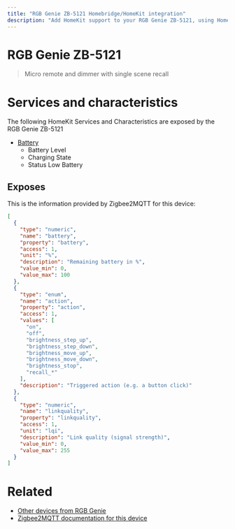 ```yaml
---
title: "RGB Genie ZB-5121 Homebridge/HomeKit integration"
description: "Add HomeKit support to your RGB Genie ZB-5121, using Homebridge, Zigbee2MQTT and homebridge-z2m."
---
```

<!---
This file has been GENERATED using src/docgen/docgen.ts
DO NOT EDIT THIS FILE MANUALLY!
-->
# RGB Genie ZB-5121
> Micro remote and dimmer with single scene recall


# Services and characteristics
The following HomeKit Services and Characteristics are exposed by
the RGB Genie ZB-5121

* [Battery](../../battery.md)
  * Battery Level
  * Charging State
  * Status Low Battery



## Exposes

This is the information provided by Zigbee2MQTT for this device:

```json
[
  {
    "type": "numeric",
    "name": "battery",
    "property": "battery",
    "access": 1,
    "unit": "%",
    "description": "Remaining battery in %",
    "value_min": 0,
    "value_max": 100
  },
  {
    "type": "enum",
    "name": "action",
    "property": "action",
    "access": 1,
    "values": [
      "on",
      "off",
      "brightness_step_up",
      "brightness_step_down",
      "brightness_move_up",
      "brightness_move_down",
      "brightness_stop",
      "recall_*"
    ],
    "description": "Triggered action (e.g. a button click)"
  },
  {
    "type": "numeric",
    "name": "linkquality",
    "property": "linkquality",
    "access": 1,
    "unit": "lqi",
    "description": "Link quality (signal strength)",
    "value_min": 0,
    "value_max": 255
  }
]
```

# Related
* [Other devices from RGB Genie](../index.md#rgb_genie)
* [Zigbee2MQTT documentation for this device](https://www.zigbee2mqtt.io/devices/ZB-5121.html)